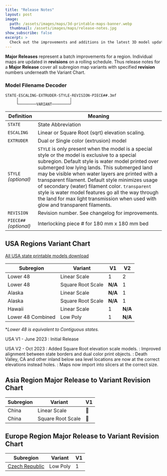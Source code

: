 ```yaml
---
title: "Release Notes"
layout: post
image: 
  path: /assets/images/maps/3d-printable-maps-banner.webp
  thumbnail: /assets/images/maps/release-notes.jpg
show_subscribe: false
excerpt: >
  Check out the improvements and additions in the latest 3D model update.
---
```


**Major Releases** represent a batch improvements for a region. Individual maps are updated in **revisions** on a rolling schedule. Thus release notes for a **Major Release** cover all subregion map variants with specified **revision** numbers underneath the Variant Chart.

### Model Filename Decoder

```
STATE-ESCALING-EXTRUDER-STYLE-REVISION-PIECE##.3mf
     │                       │
     └────────VARIANT────────┘
```

| Definition | Meaning |
| ---- | ---- |
| `STATE` | State Abbreviation |
| `ESCALING` | Linear or Square Root (sqrt) elevation scaling. |
| `EXTRUDER` | Dual or Single color (extrusion) model |
| `STYLE` *(optional)* | `STYLE` is only present when the model is a special style or the model is exclusive to a special subregion. Default style is water model printed over submerged low lying lands. This submerged land may be visible when water layers are printed with a transparent filament. Default style minimizes usage of secondary (water) filament color. `transparent` style is water model features go all the way through the land for max light transmission when used with glow and transparent filaments.|
| `REVISION` | Revision number. See changelog for improvements. |
| `PIECE##` *(optional)* | Interlocking piece # for 180 mm x 180 mm bed |

## USA Regions Variant Chart

[All USA state printable models download](https://www.printables.com/@ansonl/collections/714909)

| Subregion | Variant | V1 | V2 |
| --- | --- | --- | --- |
| Lower 48 | Linear Scale | 1 | 2 |
| Lower 48 | Square Root Scale | __N/A__ | 1 |
| Alaska | Linear Scale | __N/A__ | 1 |
| Alaska | Square Root Scale | __N/A__ | 1 |
| Hawaii | Linear Scale | 1 | __N/A__ |
| Lower 48 Combined | Low Poly | 1 | __N/A__ |

**Lower 48 is equivalent to Contiguous states.*

USA V1 - June 2023
: Initial Release

USA V2 - Oct 2023
: Added Square Root elevation scale models.
: Improved alignment between state borders and dual color print objects.
: Death Valley, CA and other inland below sea level locations are now at the correct elevations instead holes.
: Maps now import into slicers at the correct size.

## Asia Region Major Release to Variant Revision Chart

| Subregion | Variant | V1 |
| --- | --- | --- |
| China | Linear Scale | 🚧 |
| China | Square Root Scale | 🚧 |

## Europe Region Major Release to Variant Revision Chart

| Subregion | Variant | V1 |
| --- | --- | --- |
| [Czech Republic](https://www.printables.com/model/552399-low-poly-czech-republic-ceska-republika-cz) | Low Poly | 1 |
